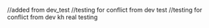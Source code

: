 //added from dev_test
//testing for conflict from dev test
//testing for conflict from dev kh real testing